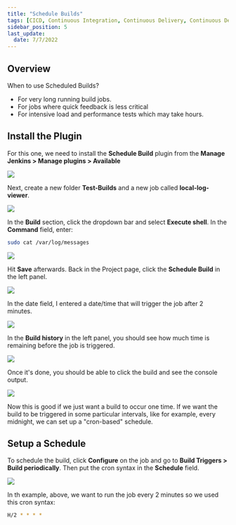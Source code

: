 ```yaml
---
title: "Schedule Builds"
tags: [CICD, Continuous Integration, Continuous Delivery, Continuous Deployment, Jenkins, Git, Github]
sidebar_position: 5
last_update:
  date: 7/7/2022
---
```



## Overview

When to use Scheduled Builds?

- For very long running build jobs.
- For jobs where quick feedback is less critical 
- For intensive load and performance tests which may take hours.

## Install the Plugin 

For this one, we need to install the **Schedule Build** plugin from the **Manage Jenkins > Manage plugins > Available**

<div class='img-center'>

![](/img/docs/schedbuild10.png)

</div>

Next, create a new folder **Test-Builds** and a new job called **local-log-viewer**.

<div class='img-center'>

![](/img/docs/llv1.png)

</div>

In the **Build** section, click the dropdown bar and select **Execute shell**. In the **Command** field, enter:

```bash
sudo cat /var/log/messages 
```

<div class='img-center'>

![](/img/docs/llv2.png)

</div>

Hit **Save** afterwards. Back in the Project page, click the **Schedule Build** in the left panel.

<div class='img-center'>

![](/img/docs/llv3.png)

</div>

In the date field, I entered a date/time that will trigger the job after 2 minutes.

<div class='img-center'>

![](/img/docs/lv4.png)

</div>

In the **Build history** in the left panel, you should see how much time is remaining before the job is triggered.

<div class='img-center'>

![](/img/docs/llv5.png)

</div>

Once it's done, you should be able to click the build and see the console output.

<div class='img-center'>

![](/img/docs/llv6.png)

</div>

Now this is good if we just want a build to occur one time. If we want the build to be triggered in some particular intervals, like for example, every midnight, we can set up a "cron-based" schedule.

## Setup a Schedule 

To schedule the build, click **Configure** on the job and go to **Build Triggers > Build periodically**. Then put the cron syntax in the **Schedule** field.

<div class='img-center'>

![](/img/docs/llv8.png)

</div>

In th example, above, we want to run the job every 2 minutes so we used this cron syntax:

```bash
H/2 * * * *
```

